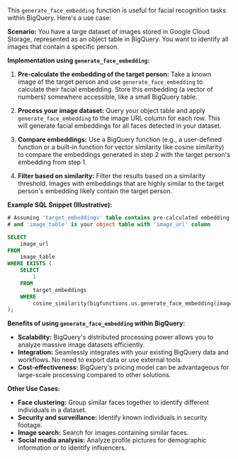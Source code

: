 This `generate_face_embedding` function is useful for facial recognition tasks within BigQuery.  Here's a use case:

**Scenario:** You have a large dataset of images stored in Google Cloud Storage, represented as an object table in BigQuery.  You want to identify all images that contain a specific person.

**Implementation using `generate_face_embedding`:**

1. **Pre-calculate the embedding of the target person:**  Take a known image of the target person and use `generate_face_embedding` to calculate their facial embedding. Store this embedding (a vector of numbers) somewhere accessible, like a small BigQuery table.

2. **Process your image dataset:** Query your object table and apply `generate_face_embedding` to the image URL column for each row.  This will generate facial embeddings for all faces detected in your dataset.

3. **Compare embeddings:**  Use a BigQuery function (e.g., a user-defined function or a built-in function for vector similarity like cosine similarity) to compare the embeddings generated in step 2 with the target person's embedding from step 1.

4. **Filter based on similarity:** Filter the results based on a similarity threshold. Images with embeddings that are highly similar to the target person's embedding likely contain the target person.

**Example SQL Snippet (Illustrative):**

```sql
# Assuming 'target_embeddings' table contains pre-calculated embedding
# and 'image_table' is your object table with 'image_url' column

SELECT
    image_url
FROM
    image_table
WHERE EXISTS (
    SELECT
        1
    FROM
        target_embeddings
    WHERE
        cosine_similarity(bigfunctions.us.generate_face_embedding(image_table.image_url).embedding, target_embeddings.embedding) > 0.9  -- Example threshold
);
```

**Benefits of using `generate_face_embedding` within BigQuery:**

* **Scalability:** BigQuery's distributed processing power allows you to analyze massive image datasets efficiently.
* **Integration:** Seamlessly integrates with your existing BigQuery data and workflows.  No need to export data or use external tools.
* **Cost-effectiveness:** BigQuery's pricing model can be advantageous for large-scale processing compared to other solutions.


**Other Use Cases:**

* **Face clustering:** Group similar faces together to identify different individuals in a dataset.
* **Security and surveillance:**  Identify known individuals in security footage.
* **Image search:** Search for images containing similar faces.
* **Social media analysis:** Analyze profile pictures for demographic information or to identify influencers.
